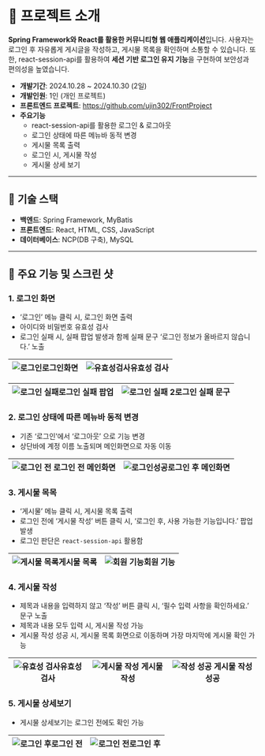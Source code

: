 # 📖 프로젝트 소개

**Spring Framework와 React를 활용한 커뮤니티형 웹 애플리케이션**입니다.
사용자는 로그인 후 자유롭게 게시글을 작성하고, 게시물 목록을 확인하며 소통할 수 있습니다. 또한, react-session-api를 활용하여 **세션 기반 로그인 유지 기능**을 구현하여 보안성과 편의성을 높였습니다.

- **개발기간**: 2024.10.28 ~ 2024.10.30 (2일)
- **개발인원**: 1인 (개인 프로젝트)
- **프론트엔드 프로젝트**: https://github.com/ujin302/FrontProject
- **주요기능**
  - react-session-api를 활용한 로그인 & 로그아웃
  - 로그인 상태에 따른 메뉴바 동적 변경
  - 게시물 목록 출력
  - 로그인 시, 게시물 작성
  - 게시물 상세 보기
  
---

## 🔧 기술 스택
- **백엔드**: Spring Framework, MyBatis
- **프론트엔드**: React, HTML, CSS, JavaScript
- **데이터베이스**: NCP(DB 구축), MySQL

---
## 🎰 주요 기능 및 스크린 샷

### 1. **로그인 화면**
- ‘로그인’ 메뉴 클릭 시, 로그인 화면 출력
- 아이디와 비밀번호 유효성 검사
- 로그인 실패 시, 실패 팝업 발생과 함께 실패 문구 ‘로그인 정보가 올바르지 않습니다.’ 노출


![로그인](https://github.com/user-attachments/assets/563f1523-c095-4c68-b037-a023816537cf)로그인화면 | ![유효성검사](https://github.com/user-attachments/assets/b536e3ff-1c0e-49c4-8009-ff33ed7b2dad)유효성 검사 |
---|---|

![로그인 실패](https://github.com/user-attachments/assets/cd6c3b67-4771-4137-8419-539c65b1d877)로그인 실패 팝업 | ![로그인 실패 2](https://github.com/user-attachments/assets/722b68c8-0b76-4ffa-913a-2dc41d1d3a25)로그인 실패 문구 |
---|---|


### 2. **로그인 상태에 따른 메뉴바 동적 변경**
- 기존 ‘로그인’에서 ‘로그아웃’ 으로 기능 변경
- 상단바에 계정 이름 노출되며 메인화면으로 자동 이동


![로그인 전](https://github.com/user-attachments/assets/c215be11-8146-4cc2-ae26-50b9f9ad83d0) 로그인 전 메인화면 | ![로그인성공](https://github.com/user-attachments/assets/7c55630f-73b6-4743-9d4b-8c7991d149e3)로그인 후 메인화면 |
---|---|


### 3. **게시물 목목**
- ‘게시물’ 메뉴 클릭 시, 게시물 목록 출력
- 로그인 전에 ‘게시물 작성’ 버튼 클릭 시, ‘로그인 후, 사용 가능한 기능입니다.’ 팝업 발생
- 로그인 판단은 `react-session-api`  활용함

![게시물 목록](https://github.com/user-attachments/assets/29d8dd61-3bc8-478b-af8d-f593fb8cd41b)게시물 목록 | ![회원 기능](https://github.com/user-attachments/assets/f21b3e48-9f20-4b34-8116-572b2fb2cf44)회원 기능 | 
---|---|


### 4. **게시물 작성**
- 제목과 내용을 입력하지 않고 ‘작성’ 버튼 클릭 시, ‘필수 입력 사항을 확인하세요.’ 문구 노출
- 제목과 내용 모두 입력 시, 게시물 작성 가능
- 게시물 작성 성공 시, 게시물 목록 화면으로 이동하며 가장 마지막에 게시물 확인 가능


![유효성 검사](https://github.com/user-attachments/assets/624d9537-05ce-4b6e-b3a5-286f499678b9)유효성 검사 | ![게시물 작성](https://github.com/user-attachments/assets/59572b6b-89f5-4cd3-a03f-5d38170dfcfa) 게시물 작성 | ![작성 성공](https://github.com/user-attachments/assets/2a60161c-f767-489b-a7c9-3e2c4f3da057) 게시물 작성 성공
---|---|---|


### 5. 게시물 상세보기
- 게시물 상세보기는 로그인 전에도 확인 가능


![로그인 후](https://github.com/user-attachments/assets/3f018cc5-21a2-43e3-a869-2a5e05817319)로그인 전 | ![로그인 전](https://github.com/user-attachments/assets/88056c1a-5609-4e0a-9e7a-befc42207fdb)로그인 후 |
---|---|
